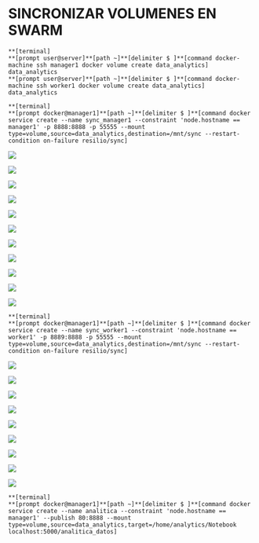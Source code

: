 # SINCRONIZAR VOLUMENES EN SWARM


```
**[terminal]
**[prompt user@server]**[path ~]**[delimiter $ ]**[command docker-machine ssh manager1 docker volume create data_analytics]
data_analytics
**[prompt user@server]**[path ~]**[delimiter $ ]**[command docker-machine ssh worker1 docker volume create data_analytics]
data_analytics
```



```
**[terminal]
**[prompt docker@manager1]**[path ~]**[delimiter $ ]**[command docker service create --name sync_manager1 --constraint 'node.hostname == manager1' -p 8888:8888 -p 55555 --mount type=volume,source=data_analytics,destination=/mnt/sync --restart-condition on-failure resilio/sync]
```


![](/assets/1.png)

![](/assets/2.png)

![](/assets/3.png)

![](/assets/4.png)

![](/assets/5.png)

![](/assets/6.png)

![](/assets/7.png)

![](/assets/8.png)

![](/assets/9.png)

![](/assets/10.png)

![](/assets/11.png)


```
**[terminal]
**[prompt docker@manager1]**[path ~]**[delimiter $ ]**[command docker service create --name sync_worker1 --constraint 'node.hostname == worker1' -p 8889:8888 -p 55555 --mount type=volume,source=data_analytics,destination=/mnt/sync --restart-condition on-failure resilio/sync]
```


![](/assets/12.png)

![](/assets/13.png)

![](/assets/14.png)

![](/assets/15.png)

![](/assets/16.png)

![](/assets/17.png)

![](/assets/18.png)

![](/assets/19.png)

![](/assets/20.png)


```
**[terminal]
**[prompt docker@manager1]**[path ~]**[delimiter $ ]**[command docker service create --name analitica --constraint 'node.hostname == manager1' --publish 80:8888 --mount type=volume,source=data_analytics,target=/home/analytics/Notebook localhost:5000/analitica_datos]
```

